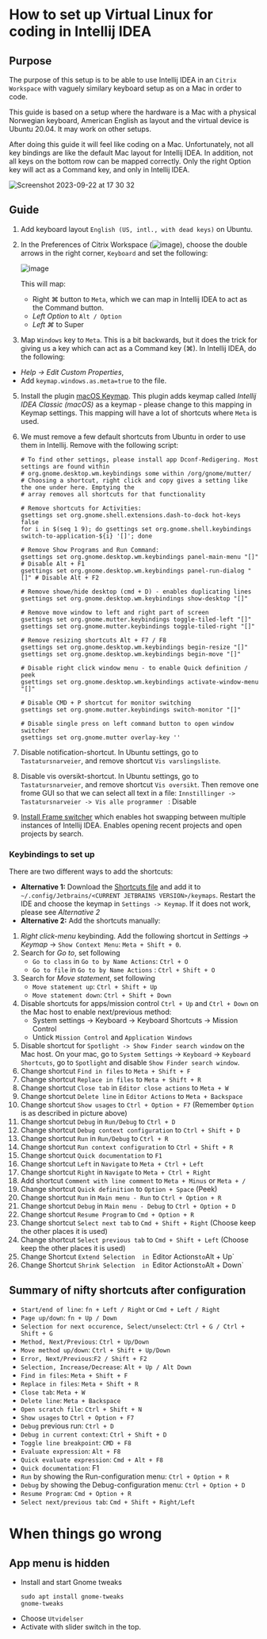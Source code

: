 # How to set up Virtual Linux for coding in Intellij IDEA

## Purpose 
The purpose of this setup is to be able to use Intellij IDEA in an `Citrix Workspace` with vaguely similary keyboard setup as on a Mac in order to code. 

This guide is based on a setup where the hardware is a Mac with a physical Norwegian keyboard, American English as layout and the virtual device is Ubuntu 20.04. It may work on other setups.

After doing this guide it will feel like coding on a Mac. Unfortunately, not all key bindings are like the default Mac layout for Intellij IDEA. In addition, not all keys on the bottom row can be mapped correctly. Only the right Option key will act as a Command key, and only in Intellij IDEA.

![Screenshot 2023-09-22 at 17 30 32](https://github.com/asjafjell/dotfiles/assets/720545/840917d1-c2a1-4a04-9bf1-e2a4391c3da0)

## Guide

1. Add keyboard layout `English (US, intl., with dead keys)` on Ubuntu.
2. In the Preferences of Citrix Workspace (![image](https://github.com/asjafjell/dotfiles/assets/720545/9b45085d-017e-47a5-8fe0-dca3aeab4c0c)),
   choose the double arrows in the right corner, `Keyboard` and set the following:

   ![image](https://github.com/user-attachments/assets/3272850e-88e2-4a87-a5c0-64605d0cbf3c)

   This will map: 
   - Right ⌘ button to `Meta`, which we can map in Intellij IDEA to act as the Command button.
   - _Left Option_ to `Alt / Option`
   - _Left ⌘_ to Super     
2. Map `Windows` key to `Meta`. This is a bit backwards, but it does the trick for giving us a key which can act as a Command key (⌘). In Intellij IDEA, do the following:
  - _Help -> Edit Custom Properties_,
  - Add `keymap.windows.as.meta=true` to the file.
5. Install the plugin [macOS Keymap](https://plugins.jetbrains.com/plugin/13258-macos-keymap). This plugin adds keymap called _Intellij IDEA Classic (macOS)_ as a keymap - please change to this mapping in Keymap settings. This mapping will have a lot of shortcuts where `Meta` is used.
6. We must remove a few default shortcuts from Ubuntu in order to use them in Intellij. Remove with the following script:
   ```shell
   # To find other settings, please install app Dconf-Redigering. Most settings are found within 
   # org.gnome.desktop.wm.keybindings some within /org/gnome/mutter/
   # Choosing a shortcut, right click and copy gives a setting like the one under here. Emptying the
   # array removes all shortcuts for that functionality
   
   # Remove shortcuts for Activities:
   gsettings set org.gnome.shell.extensions.dash-to-dock hot-keys false
   for i in $(seq 1 9); do gsettings set org.gnome.shell.keybindings switch-to-application-${i} '[]'; done

   # Remove Show Programs and Run Command:
   gsettings set org.gnome.desktop.wm.keybindings panel-main-menu "[]" # Disable Alt + F1
   gsettings set org.gnome.desktop.wm.keybindings panel-run-dialog "[]" # Disable Alt + F2
   
   # Remove showe/hide desktop (cmd + D) - enables duplicating lines
   gsettings set org.gnome.desktop.wm.keybindings show-desktop "[]"
   
   # Remove move window to left and right part of screen
   gsettings set org.gnome.mutter.keybindings toggle-tiled-left "[]"
   gsettings set org.gnome.mutter.keybindings toggle-tiled-right "[]"
   
   # Remove resizing shortcuts Alt + F7 / F8
   gsettings set org.gnome.desktop.wm.keybindings begin-resize "[]"
   gsettings set org.gnome.desktop.wm.keybindings begin-move "[]"
   
   # Disable right click window menu - to enable Quick definition / peek
   gsettings set org.gnome.desktop.wm.keybindings activate-window-menu "[]"
   
   # Disable CMD + P shortcut for monitor switching
   gsettings set org.gnome.mutter.keybindings switch-monitor "[]"    
   
   # Disable single press on left command button to open window switcher
   gsettings set org.gnome.mutter overlay-key '' 
   ```
6. Disable notification-shortcut. In Ubuntu settings, go to `Tastatursnarveier`, and remove shortcut `Vis varslingsliste`. 
6. Disable vis oversikt-shortcut. In Ubuntu settings, go to `Tastatursnarveier`, and remove shortcut `Vis oversikt`.
   Then remove one frome GUI so that we can select all text in a file:
   `Innstillinger -> Tastatursnarveier -> Vis alle programmer ` : Disable

7. [Install Frame switcher](https://plugins.jetbrains.com/plugin/7138-frame-switcher) which enables hot swapping between multiple instances of Intellij IDEA. Enables opening recent projects and open projects by search.

### Keybindings to set up

There are two different ways to add the shortcuts:
- **Alternative 1:** Download the [Shortcuts file](IntelliJ%20IDEA%20Classic%20-%20Sjoffa%20edition.xml) and add it to `~/.config/Jetbrains/<CURRENT JETBRAINS VERSION>/keymaps`. Restart the IDE and choose the keymap in `Settings -> Keymap`. If it does not work, please see _Alternative 2_
- **Alternative 2:** Add the shortcuts manually:
1. _Right click-menu_ keybinding. Add the following shortcut in _Settings -> Keymap_ -> `Show Context Menu`: `Meta + Shift + 0`. 
1. Search for _Go to_, set following
   - `Go to class` in `Go to by Name Actions`: `Ctrl + O`
   - `Go to file` in `Go to by Name Actions` : `Ctrl + Shift + O`
1. Search for _Move statement_, set following
   - `Move statement up`: `Ctrl + Shift + Up`
   - `Move statement down`: `Ctrl + Shift + Down`
1. Disable shortcuts for apps/mission control `Ctrl + Up` and `Ctrl + Down` on the Mac host to enable next/previous method:
   - System settings -> Keyboard -> Keyboard Shortcuts -> Mission Control
   - Untick `Mission Control` and `Application Windows`
1. Disable shortcut for `Spotlight -> Show Finder search window` on the Mac host. On your mac, go to `System Settings` -> `Keyboard` -> `Keyboard Shortcuts`, go to `Spotlight` and disable `Show Finder search window`.
1. Change shortcut `Find in files` to `Meta + Shift + F`
1. Change shortcut `Replace in files` to `Meta + Shift + R`
1. Change shortcut `Close tab` in `Editor close actions` to `Meta + W`
1. Change shortcut `Delete line` in `Editor Actions` to `Meta + Backspace`
1. Change shortcut `Show usages` to `Ctrl + Option + F7` (Remember `Option` is as described in picture above)
1. Change shortcut `Debug` in `Run/Debug` to `Ctrl + D`
1. Change shortcut `Debug context configuration` to `Ctrl + Shift + D`
1. Change shortcut `Run` in `Run/Debug` to `Ctrl + R`
1. Change shortcut `Run context configuration` to `Ctrl + Shift + R`
1. Change shortcut `Quick documentation` to `F1`
1. Change shortcut `Left` in `Navigate` to `Meta + Ctrl + Left` 
1. Change shortcut `Right` in `Navigate` to `Meta + Ctrl + Right` 
1. Add shortcut `Comment with line comment` to `Meta + Minus` or `Meta + /`
1. Change shortcut `Quick definition` to `Option + Space` (Peek)
1. Change shortcut `Run` in `Main menu - Run` to `Ctrl + Option + R`
1. Change shortcut `Debug` in `Main menu - Debug` to `Ctrl + Option + D`
1. Change shortcut `Resume Program` to `Cmd + Option + R`
1. Change shortcut `Select next tab` to `Cmd + Shift + Right` (Choose keep the other places it is used)
1. Change shortcut `Select previous tab` to `Cmd + Shift + Left` (Choose keep the other places it is used)
1. Change Shortcut `Extend Selection  in `Editor Actions` to `Alt + Up`
1. Change Shortcut `Shrink Selection  in `Editor Actions` to `Alt + Down`

## Summary of nifty shortcuts after configuration
- `Start/end of line`: `fn + Left / Right` or `Cmd + Left / Right`
- `Page up/down`: `fn + Up / Down`
- `Selection for next occurence, Select/unselect`: `Ctrl + G / Ctrl + Shift + G`
- `Method, Next/Previous`: `Ctrl + Up/Down`
- `Move method up/down`: `Ctrl + Shift + Up/Down`
- `Error, Next/Previous`:`F2 / Shift + F2`
- `Selection, Increase/Decrease`: `Alt + Up / Alt Down`
- `Find in files`: `Meta + Shift + F`
- `Replace in files`: `Meta + Shift + R`
- `Close tab`: `Meta + W`
- `Delete line`: `Meta + Backspace`
- `Open scratch file`: `Ctrl + Shift + N`
- `Show usages` to `Ctrl + Option + F7`
- `Debug` previous run: `Ctrl + D`
- `Debug in current context`: `Ctrl + Shift + D`
- `Toggle line breakpoint`: `CMD + F8`
- `Evaluate expression`: `Alt + F8`
- `Quick evaluate expression`: `Cmd + Alt + F8`
- `Quick documentation`: F1
- `Run` by showing the Run-configuration menu: `Ctrl + Option + R` 
- `Debug` by showing the Debug-configuration menu: `Ctrl + Option + D`
- `Resume Program`: `Cmd + Option + R`
- `Select next/previous tab`: `Cmd + Shift + Right/Left`


# When things go wrong

## App menu is hidden

- Install and start Gnome tweaks
   ```shell
   sudo apt install gnome-tweaks
   gnome-tweaks
   ```
- Choose `Utvidelser`
- Activate with slider switch in the top.
